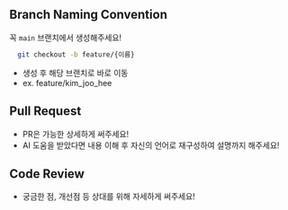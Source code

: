 ## Branch Naming Convention

꼭 `main` 브랜치에서 생성해주세요!

```bash
  git checkout -b feature/{이름}
```

- 생성 후 해당 브랜치로 바로 이동
- ex. feature/kim_joo_hee

## Pull Request

- PR은 가능한 상세하게 써주세요!
- AI 도움을 받았다면 내용 이해 후 자신의 언어로 재구성하여 설명까지 해주세요!

## Code Review

- 궁금한 점, 개선점 등 상대를 위해 자세하게 써주세요!
